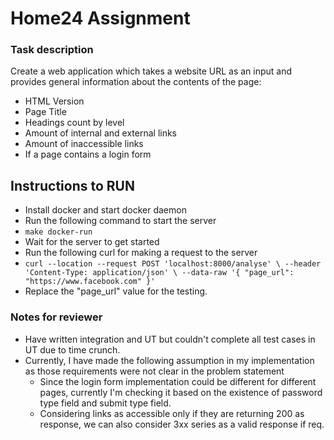# Home24 Assignment

### Task description
Create a web application which takes a website URL as an input and provides general information
about the contents of the page:
- HTML Version
- Page Title
- Headings count by level
- Amount of internal and external links
- Amount of inaccessible links
- If a page contains a login form


## Instructions to RUN
- Install docker and start docker daemon
- Run the following command to start the server 
- ` make docker-run `
- Wait for the server to get started 
- Run the following curl for making a request to the server
- ` curl --location --request POST 'localhost:8000/analyse' \
  --header 'Content-Type: application/json' \
  --data-raw '{
  "page_url": "https://www.facebook.com"
  }' `
- Replace the "page_url" value for the testing.


### Notes for reviewer
- Have written integration and UT but couldn't complete all test cases in UT due to time crunch.
- Currently, I have made the following assumption in my implementation as those requirements were not clear in the problem statement
  - Since the login form implementation could be different for different pages, currently I'm checking it based on the existence of password type field and submit type field.
  - Considering links as accessible only if they are returning 200 as response, we can also consider 3xx series as a valid response if req.
